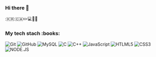 <!--
**ChaeyoungPark1016/ChaeyoungPark1016** is a ✨ _special_ ✨ repository because its `README.md` (this file) appears on your GitHub profile.

Here are some ideas to get you started:

- 🔭 I’m currently working on ...
- 🌱 I’m currently learning ...
- 👯 I’m looking to collaborate on ...
- 🤔 I’m looking for help with ...
- 💬 Ask me about ...
- 📫 How to reach me: ...
- 😄 Pronouns: ...
- ⚡ Fun fact: ...
-->

### Hi there 👋

:🇰🇷::canada::pencil2::computer::guitar::tennis:

<h3> My tech stach :books: </h3>

![Git](https://img.shields.io/badge/-Git-FF6347?style=for-the-badge&logo=git&logoColor=white)
![GitHub](https://img.shields.io/badge/-GitHub-black?style=for-the-badge&logo=github&logoColor=white)
![MySQL](https://img.shields.io/badge/-MySQL-4682B4?style=for-the-badge&logo=mysql&logoColor=ffffff)
![C](https://img.shields.io/badge/-C-A9A9A9?style=for-the-badge&logo=c&logoColor=ffffff)
![C++](https://img.shields.io/badge/-C++-1E90FF?style=for-the-badge&logo=c++&logoColor=ffffff)
![JavaScript](https://img.shields.io/badge/-javascript-FFD700?style=for-the-badge&logo=git&logoColor=white)
![HTLML5](https://img.shields.io/badge/-HTML5-FF4500?style=for-the-badge&logo=html5&logoColor=ffffff)
![CSS3](https://img.shields.io/badge/-CSS3-4682B4?style=for-the-badge&logo=css3&logoColor=ffffff)
![NODE.JS](https://img.shields.io/badge/-NODE.JS-228B22?style=for-the-badge&logo=node.js&logoColor=ffffff)


